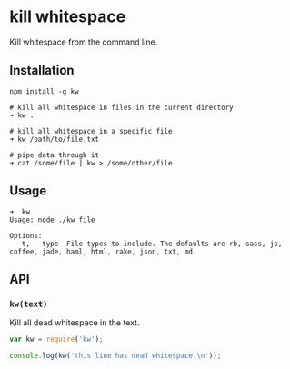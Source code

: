 # kill whitespace

Kill whitespace from the command line.

## Installation

```
npm install -g kw

# kill all whitespace in files in the current directory
➜ kw .

# kill all whitespace in a specific file
➜ kw /path/to/file.txt

# pipe data through it
➜ cat /some/file | kw > /some/other/file
```

## Usage

```
➜  kw
Usage: node ./kw file

Options:
  -t, --type  File types to include. The defaults are rb, sass, js, coffee, jade, haml, html, rake, json, txt, md
```

## API

### `kw(text)`

Kill all dead whitespace in the text.

```javascript
var kw = require('kw');

console.log(kw('this line has dead whitespace \n'));
```
